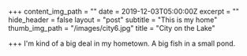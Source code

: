 +++
content_img_path = ""
date = 2019-12-03T05:00:00Z
excerpt = ""
hide_header = false
layout = "post"
subtitle = "This is my home"
thumb_img_path = "/images/city6.jpg"
title = "City on the Lake"

+++
I'm kind of a big deal in my hometown. A big fish in a small pond.